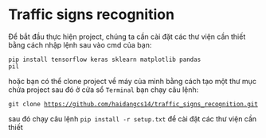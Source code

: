 # Traffic signs recognition

Để bắt đầu thực hiện project, chúng ta cần cài đặt các thư viện cần thiết bằng cách nhập lệnh sau vào cmd của bạn:

<code>pip install tensorflow keras sklearn matplotlib pandas pil</code>

hoặc bạn có thể clone project về máy của mình bằng cách tạo một thư mục chứa project sau đó ở cửa sổ <code>Terminal</code> bạn chạy câu lệnh:

<code>git clone https://github.com/haidangcs14/traffic_signs_recognition.git</code>

sau đó chạy câu lệnh <code>pip install -r setup.txt</code> để cài đặt các thư viện cần thiết 
